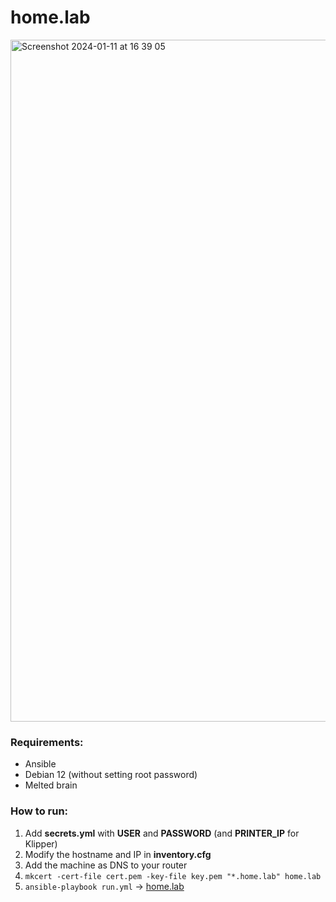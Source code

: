 # home.lab

<img width="1091" alt="Screenshot 2024-01-11 at 16 39 05" src="https://github.com/imserhii/homelab/assets/4532683/8ee1f817-8a80-45fd-932b-8d3fcdb7c17c">

### Requirements:
- Ansible
- Debian 12 (without setting root password)
- Melted brain

### How to run:
1. Add **secrets.yml** with **USER** and **PASSWORD** (and **PRINTER_IP** for Klipper)
2. Modify the hostname and IP in **inventory.cfg**
3. Add the machine as DNS to your router
4. `mkcert -cert-file cert.pem -key-file key.pem "*.home.lab" home.lab`
5. `ansible-playbook run.yml` → [home.lab](http://home.lab)
